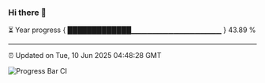 ### Hi there 👋

⏳ Year progress { █████████████▁▁▁▁▁▁▁▁▁▁▁▁▁▁▁▁▁ } 43.89 %

---

⏰ Updated on Tue, 10 Jun 2025 04:48:28 GMT

![Progress Bar CI](https://github.com/IshwaranRudhara/GIT-ACTION/workflows/Progress%20Bar%20CI/badge.svg)
